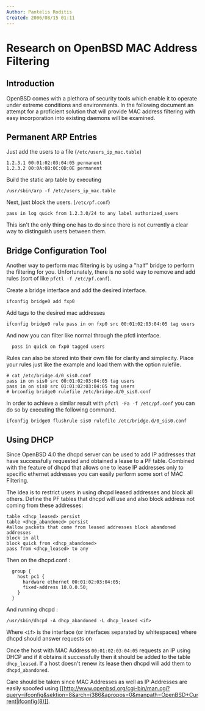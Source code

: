 ```yaml
---
Author: Pantelis Roditis
Created: 2006/08/15 01:11
---
```

# Research on OpenBSD MAC Address Filtering

## Introduction
OpenBSD comes with a plethora of security tools which enable it to operate under extreme conditions and environments. In the following document an attempt for a proficient solution that will provide MAC address filtering with easy incorporation into existing daemons will be examined.

## Permanent ARP Entries
Just add the users to a file (`/etc/users_ip_mac.table`)
```
1.2.3.1 00:01:02:03:04:05 permanent
1.2.3.2 00:0A:0B:0C:0D:0E permanent
```
Build the static arp table by executing
```
/usr/sbin/arp -f /etc/users_ip_mac.table
```
Next, just block the users. (`/etc/pf.conf`)
```
pass in log quick from 1.2.3.0/24 to any label authorized_users
```

This isn't the only thing one has to do since there is not currently a clear way to distinguish users between them.

## Bridge Configuration Tool
Another way to perform mac filtering is by using a "half" bridge to perform the filtering for you. Unfortunately, there is no solid way to remove and add rules (sort of like `pfctl -f /etc/pf.conf`).

Create a bridge interface and add the desired interface.
```
ifconfig bridge0 add fxp0
```

Add tags to the desired mac addresses
```
ifconfig bridge0 rule pass in on fxp0 src 00:01:02:03:04:05 tag users
```
And now you can filter like normal through the pfctl interface.
```
  pass in quick on fxp0 tagged users
```
Rules can also be stored into their own file for clarity and simplecity. Place
your rules just like the example and load them with the option rulefile.
```
# cat /etc/bridge.d/0_sis0.conf
pass in on sis0 src 00:01:02:03:04:05 tag users
pass in on sis0 src 01:01:02:03:04:05 tag users
# brconfig bridge0 rulefile /etc/bridge.d/0_sis0.conf
```

In order to achieve a similar result with `pfctl -Fa -f /etc/pf.conf` you can
do so by executing the following command.
```
ifconfig bridge0 flushrule sis0 rulefile /etc/bridge.d/0_sis0.conf
```

## Using DHCP
Since OpenBSD 4.0 the dhcpd server can be used to add IP addresses that have successfully requested and obtained a lease to a PF table. Combined with the feature of dhcpd that allows one to lease IP addresses only to specific ethernet addresses you can easily perform some sort of MAC Filtering.

The idea is to restrict users in using dhcpd leased addresses and block all others. Define the PF tables that dhcpd will use and also block address not coming from these addresses:

```
table <dhcp_leased> persist
table <dhcp_abandoned> persist
#allow packets that come from leased addresses block abandoned addresses
block in all
block quick from <dhcp_abandoned>
pass from <dhcp_leased> to any
```

Then on the dhcpd.conf :
```
  group {
    host pc1 {
      hardware ethernet 00:01:02:03:04:05;
      fixed-address 10.0.0.50;
    }
  }
```
And running dhcpd :
```
/usr/sbin/dhcpd -A dhcp_abandoned -L dhcp_leased <if>
```

Where `<if>` is the interface (or interfaces separated by whitespaces) where dhcpd should answer requests on

Once the host with MAC Address `00:01:02:03:04:05` requests an IP using DHCP and if it obtains it successfully then it should be added to the table `dhcp_leased`. If a host doesn't renew its lease then dhcpd will add them to `dhcpd_abandoned`.

Care should be taken since MAC Addresses as well as IP Addresses are easily spoofed using [[http://www.openbsd.org/cgi-bin/man.cgi?query=ifconfig&sektion=8&arch=i386&apropos=0&manpath=OpenBSD+Current|ifconfig(8)]].
